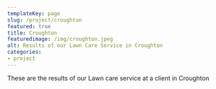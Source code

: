 ```yaml
---
templateKey: page
slug: /project/croughton
featured: true
title: Croughton
featuredimage: /img/croughton.jpeg
alt: Results of our Lawn Care Service in Croughton
categories:
- project
---
```

These are the results of our Lawn care service at a client in Croughton


